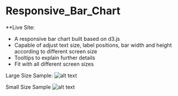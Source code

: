# Responsive_Bar_Chart

**Live Site:

* A responsive bar chart built based on d3.js
* Capable of adjust text size, label positions, bar width and height according to different screen size
* Tooltips to explain further details
* Fit with all different screen sizes

Large Size Sample:
![alt text](http://i68.tinypic.com/642azq.png)

Small Size Sample
![alt text](http://i68.tinypic.com/242hdeu.png)
